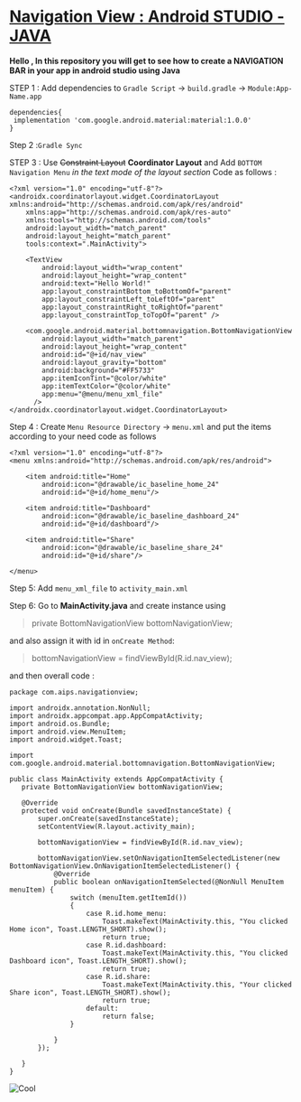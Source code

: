 # [Navigation View : Android STUDIO - JAVA](https://youtu.be/2UP6mdEKXAU, "Crazy Indian Coder - Naviagtion view")

**Hello , In this repository you will get to see how to create a NAVIGATION BAR in your app in android studio using Java**

STEP 1 : Add dependencies to `Gradle Script` -> `build.gradle` -> `Module:App-Name.app`
```
dependencies{
 implementation 'com.google.android.material:material:1.0.0'
}
```
Step 2 :``Gradle Sync ``

STEP 3 : Use ~~Constraint Layout~~ **Coordinator Layout** and Add `BOTTOM Navigation Menu` *in the text mode of the layout section*
Code as follows :
```
<?xml version="1.0" encoding="utf-8"?>
<androidx.coordinatorlayout.widget.CoordinatorLayout xmlns:android="http://schemas.android.com/apk/res/android"
    xmlns:app="http://schemas.android.com/apk/res-auto"
    xmlns:tools="http://schemas.android.com/tools"
    android:layout_width="match_parent"
    android:layout_height="match_parent"
    tools:context=".MainActivity">

    <TextView
        android:layout_width="wrap_content"
        android:layout_height="wrap_content"
        android:text="Hello World!"
        app:layout_constraintBottom_toBottomOf="parent"
        app:layout_constraintLeft_toLeftOf="parent"
        app:layout_constraintRight_toRightOf="parent"
        app:layout_constraintTop_toTopOf="parent" />

    <com.google.android.material.bottomnavigation.BottomNavigationView
        android:layout_width="match_parent"
        android:layout_height="wrap_content"
        android:id="@+id/nav_view"
        android:layout_gravity="bottom"
        android:background="#FF5733"
        app:itemIconTint="@color/white"
        app:itemTextColor="@color/white"
        app:menu="@menu/menu_xml_file"
      />
</androidx.coordinatorlayout.widget.CoordinatorLayout>
```


Step 4 : Create `Menu Resource Directory` -> `menu.xml` and put the items according to your need code as follows

```
<?xml version="1.0" encoding="utf-8"?>
<menu xmlns:android="http://schemas.android.com/apk/res/android">

    <item android:title="Home"
        android:icon="@drawable/ic_baseline_home_24"
        android:id="@+id/home_menu"/>

    <item android:title="Dashboard"
        android:icon="@drawable/ic_baseline_dashboard_24"
        android:id="@+id/dashboard"/>

    <item android:title="Share"
        android:icon="@drawable/ic_baseline_share_24"
        android:id="@+id/share"/>

</menu>
```

Step 5: Add `menu_xml_file` to `activity_main.xml`

Step 6: Go to **MainActivity.java** and create instance using


>private BottomNavigationView bottomNavigationView;

and also assign it with id in `onCreate Method`:
>bottomNavigationView = findViewById(R.id.nav_view);

 and then overall code :
 ```
 package com.aips.navigationview;

import androidx.annotation.NonNull;
import androidx.appcompat.app.AppCompatActivity;
import android.os.Bundle;
import android.view.MenuItem;
import android.widget.Toast;

import com.google.android.material.bottomnavigation.BottomNavigationView;

public class MainActivity extends AppCompatActivity {
    private BottomNavigationView bottomNavigationView;

    @Override
    protected void onCreate(Bundle savedInstanceState) {
        super.onCreate(savedInstanceState);
        setContentView(R.layout.activity_main);

        bottomNavigationView = findViewById(R.id.nav_view);

        bottomNavigationView.setOnNavigationItemSelectedListener(new BottomNavigationView.OnNavigationItemSelectedListener() {
            @Override
            public boolean onNavigationItemSelected(@NonNull MenuItem menuItem) {
                switch (menuItem.getItemId())
                {
                    case R.id.home_menu:
                        Toast.makeText(MainActivity.this, "You clicked Home icon", Toast.LENGTH_SHORT).show();
                        return true;
                    case R.id.dashboard:
                        Toast.makeText(MainActivity.this, "You clicked  Dashboard icon", Toast.LENGTH_SHORT).show();
                        return true;
                    case R.id.share:
                        Toast.makeText(MainActivity.this, "Your clicked Share icon", Toast.LENGTH_SHORT).show();
                        return true;
                    default:
                        return false;
                }

            }
        });

    }
}
 ```


 ![Cool](https://tenor.com/view/mochi-peach-cat-cat-cute-happy-smile-gif-16624313.gif )

